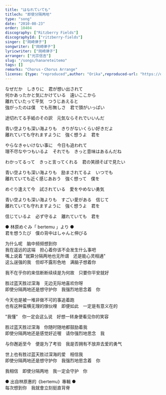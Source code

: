 ```yaml
---
title: "はなれていても"
titlech: "即使分隔两地"
type: "song"
date: "2010-08-23"
order: 10404
discography: ["Ritzberry Fields"]
discographyId: ["ritzberry-fields"]
singer: ["岡崎律子"]
songwriter: ["岡崎律子"]
lyricwriter: ["岡崎律子"]
arranger: ["光宗信吉"]
slug: "/songs/hanareteitemo"
tags: []
remarks: "Chorus・Chorus Arrange"
license: {type: "reproduced",author: "Orika",reproduced-url: "https://orikamushi.netlify.app/",reproduced-website: "織歌蟲網站"}
---
```


なぜだか　しきりに　君が想い出されて   
何かあったかと気にかけている　遠いここから   
離れていたって平気　つうじあえると   
強がったのは僕　でも形無しさ　君で頭がいっぱい   
  
途切れてる手紙のその訳　元気ならそれでいいんだ   
  
青い空よりも深い海よりも　きりがないくらい好きだよ   
離れていても守れますように　強く想うよ　君を   
  
やらなきゃいけない事に　今日も追われて   
理不尽なやつもいるよ　それでも　きっと意味はあるんだね   
  
わかってるって　きっと言ってくれる　君の笑顔そばで見たい   
  
青い空よりも深い海よりも　励まされてるよ　いつでも   
離れていても近く感じあおう　強く想って　僕を   
  
めぐり逢えて今　試されている　愛をやめない勇気   
  
青い空よりも深い海よりも　すごい愛がある　信じて   
離れていても守れますように　強く想うよ　君を   
  
信じているよ　必ず守るよ　離れていても　君を  

  
  

  
● 林原めぐみ「 bertemu 」より ●  
君を想うたび　僕の背中はしゃんと伸びる  

<!-- 翻译 -->

为什么呢　脑中频频想到你   
我在遥远的这端　担心着你该不会发生什么事吧   
嘴上说着 "就算分隔两地也无所谓　还是能心灵相通"   
这么逞强的我　但却不露形色地　满脑子想着你   
  
我不在乎你的来信断断续续是为何故　只要你平安就好   
  
胜过蓝天胜过深海　无边无际地喜欢你呀   
即使分隔两地还是想守护你　我强烈地思念着　你   
  
今天也是被一堆非做不可的事追着跑   
也有这种蛮横无理的傢伙哩　即便如此　一定是有意义在的   
  
"我懂"　你一定会这么说　好想一转身便看见你的笑容   
  
胜过蓝天胜过深海　你随时随地都鼓励着我   
即使分隔两地还是感觉好近喔　请你强烈地思念　我   
  
与你邂逅至今　便是为了考验　我是否拥有不放弃去爱的勇气   
  
世上也有胜过蓝天胜过深海的爱　相信我   
即使分隔两地还是想守护你　我强烈地思念着　你   
  
我相信　即使分隔两地　我一定会守护　你  

  
  

  
● 出自林原惠的《bertemu》專輯 ●  
每次想到你　我就會立刻挺直背脊
